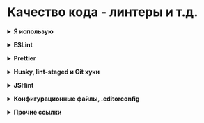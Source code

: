 # Качество кода - линтеры и т.д. #

<details><summary><b>Я использую</b></summary><p>

- Для работы с React JS в PhpStorm использую
    - [ESLint](https://eslint.org) - показывает ошибки, позволяет автоматически исправить некоторые из них
    - [Prettier](https://prettier.io/) - оформляет, форматирует код по образцу (пробелы, запятые и т.д.)
    - [Husky](https://github.com/typicode/husky) и [lint-staged](https://github.com/okonet/lint-staged) - позволяет запускать эти проверки перед отправкой коммита. Использует возможности [Git hooks](https://git-scm.com/book/ru/v2/%D0%9D%D0%B0%D1%81%D1%82%D1%80%D0%BE%D0%B9%D0%BA%D0%B0-Git-%D0%A5%D1%83%D0%BA%D0%B8-%D0%B2-Git).
- Отказался
    - [JSHint](https://jshint.com/) - не разобрался как отключить некоторые ошибки. Например, не умеет воспринимать стрелочные функции в классовых компонентах React JS, даже в режиме ES6. Пишет "Class properties must be methods". Возможно сейчас ситуация улучшилась, но пока не актуально
    - [TSLint](https://palantir.github.io/tslint/) — поддержка прекращена в 2019. Переходите на ESLint

<br></p></details>


<details><summary><b>ESLint</b></summary><p>

- Линтер — это помощник по части «здоровья» кода. Вы определяете список правил и в дальнейшем, при настроенном плагине в вашем редакторе, он как Microsoft Word «проферка орфографии» проверяет все, что вы написали. Например, определили переменную, но нигде не используете? Сработает правило: no-unused-vars (долой неиспользуемые переменные) и переменная будет подчеркнута.
- Когда вы видите «подчеркивание», и после наведения видите в скобочках название правила — не нужно бежать гуглить. Нужно идти на сайт [eslint.org](https://eslint.org/docs/rules/) и там в «поиск» вставлять текст ошибки, будет быстрее.
- Суть линтинга с помощью ESLint заключается в парсерах, которые трансформируют код в AST (Abstract Syntax Tree) для дальнейшей программной обработки, и плагинах, которые содержат правила.
- Чтобы достичь большей консистентности кодовой базы, можно выбрать и добавить в конфиг ESLint правила одного из популярных стайл гайдов:
   - AirBnB: самый популярный и строгий из этих трёх, обязательные замыкающие запятые и точки с запятыми.
   - Google: похож на AirBnB в плане форматирования, но менее строгий, обязательные комментарии JSDoc.
   - StandartJS: запрещает использовать замыкающие запятые и точки с запятыми.
- Выбирайте реализацию стайл гайда на TypeScript, потому что правила для JavaScript могут неправильно отрабатывать на TypeScript.
- Поиск ошибок производится следующим образом:
  - автоматически в процессе написания кода (нужно настроить инспектор синтаксиса в PhpStorm)- ошибки подсвечиваются, выдаётся всплывающее сообщение с комментарием
  - при совершении опр. действий, например при сохранении файла (нужно настроить плагин линтера в PhpStorm)
  - при запуске в консоли команды, например `lint` (нужно настроить скрипты в файле `package.json`) - в консоли будет выведена подробная информация - в каком файле на какой строке какая ошибка. Можно не писать команду в консоли, а вызывать из выпадающего меню `Run` в PhpStorm
  - если настроить скрипт в файле `package.json` - можно также вызывать команду исправления ошибок (через консоль или из выпадающего меню `Run`). Исправляет не все, но многие. 
<br>
<br>

**Установка / Настройка**
- поддержка JSHint включена в PhpStrom по-умолчанию, никаких доп. плагинов к самому PhpStrom ставить не надо
- устанавливаю ESLint локально в проекте 
  - кажется, нужно только если не использую `Create React APP`
  - `yarn add eslint eslint-plugin-react eslint-plugin-jsx-a11y --dev`
- рекомендуют поставить эти плагины
  - `yarn add eslint-plugin-prettier eslint-config-prettier babel-eslint --dev`
- закидываю в корень свой конфигурационный файл `.eslintrc.json`
- если я использую дополнительные плагины, например `React` и `JSX A11y` - их надо включить в секции `extends`
    - пример
      ```
      "extends": [
        "eslint:recommended",
        "plugin:react/recommended",
        "plugin:jsx-a11y/recommended"
      ],
- в настройках PhpStorm
  - включаю режим `React JSX` - `Settings\Languages & Frameworks\JavaScript`
    - Если варианта `React JSX` нет - можно выбрать `ECMAScript 6+`
  - включаю `ESLint` в настройках PhpStorm
      - `Settings\Languages & Frameworks\JavaScript\Code Quality Tool`
  - настраиваю `Settings\Languages & Frameworks\JavaScript\Code Quality Tool\ES Lint`
    - включаю `manual ES Lint configuration`
    - указываю путь к папке `ESLint package`
      - например `D:\Work\_Localsites\legmo_hotquotes\node_modules\eslint`
      - т.е. указываю путь не к глобальному модулю, а к модулю из Create React App, внутри проекта
    - указываю папку `Working directories`
      - например `D:\Work\_Localsites\legmo_hotquotes\src`
    - указываю путь к файлу конфигурации `Configuration file`
      - например D:\Work\_Localsites\legmo_hotquotes\.eslintrc.json
      - Его пришлось убрать и перевести в режим `Automatic search`. Плюс убрать все конфиг файлы ESLint из папок верхних уровней (`D:\Work\_Localsites`, `D:\Work\` и т.д.). После этого PhpStorm "увидел" конфиг файл в проекте
  - чтобы получать предупреждения об ошибках в синтаксисе JSX - открыть раздел настроек `Editor | Inspections`
    - включаю инспектор синтаксиса `React JSX` в `JavaScript and TypeScript | General node`.
- в файле `package.json` (корень проекта) дописываю команды в секцию "scripts"
  - например:
  ```
  "scripts": {
    <что там было>
    "lint": "eslint --debug src/",
    "lint-fix": "eslint --debug src/ --fix"
  },
  ```
- Настраиваю файл `.eslintignore` - чтобы исключить из проверки директории/файлы указываем их в виде списка
  - За основу можно взять .gitignore
  <br>
  <br>

**Плагины**
- Eslint-plugin-react
  - [GitHub](https://github.com/jsx-eslint/eslint-plugin-react)
  - Обратите внимание, что поддержка синтаксиса JSX — это не то же самое, что поддержка React.
  - React применяет к синтаксису JSX особую семантику, которую ESLint не распознает.
  - Мы рекомендуем использовать `eslint-plugin-react`, если вы используете React и хотите использовать семантику React.
- Eslint-plugin-jsx-a11y
  - [GitHub](https://github.com/jsx-eslint/eslint-plugin-jsx-a11y)
  - предоставляет правила, касающиеся доступности JSX-элементов для людей с ограниченными возможностями.
- Eslint-plugin-prettier
  - [GitHub](https://github.com/prettier/eslint-plugin-prettier)
  - помогает совместной работе ESLint и Prettier. Выглядит это следующим образом: когда Prettier форматирует код, он делает это с учётом правил ESLint.
<br>
<br>

**Автоматическая правка некоторых ошибок ESLint**
- Настрой PhpStorm - ёSettings\Languages & Frameworks\JavaScript\Code Quality Tool\ES Lint` - внизу галочка `Run eslint --fix on save`
- [Официальная документация (eng)](https://eslint.org/docs/user-guide/command-line-interface#fixing-problems)
<br>
<br>

**Файл конфигурации**
- Имеет следующую структуру:
    ```
    module.exports = { 
       env:{}, 
       extends: {}, 
       plugin: {}, 
       parser: {}, 
       parserOptions: {}, 
       rules: {},
    };
- **env** — позволяет задавать список сред, код для которых планируется проверять. В нашем случае тут имеются свойства es6, browser и node, установленные в true. 
  - es6 - включает возможности ES6 за исключением модулей (эта возможность автоматически устанавливает, в блоке parserOptions, параметр ecmaVersion в значение 6). 
  - browser - подключает глобальные переменные браузера, такие, как Windows. 
  - node - добавляет глобальные переменные среды Node.js и области видимости, например — global. 
- **extends** — представляет собой массив строк с конфигурациями, при этом каждая дополнительная конфигурация расширяет предыдущую. Здесь используются правила линтинга airbnb, которые расширены до jest и затем расширены до jest-enzyme.
- **plugins** — тут представлены правила линтинга, которые мы хотим использовать. У нас применяются правила babel, import, jsx-a11y, react, prettier, о которых мы уже говорили.
- **parser** — по умолчанию ESLint использует синтаксический анализатор Espree, но, если мы работаем с Babel, нам надо пользоваться Babel-ESLint.
- **parserOptions** — так как мы изменили стандартный синтаксический анализатор на babel-eslint, нам необходимо задать и свойства в этом блоке. Свойство ecmaVersion, установленное в значение 6, указывает ESLint на то, что проверяться будет ES6-код. Так как код мы пишем в EcmaScript-модулях, свойство sourceType установлено в значение module. И, наконец, так как мы используем React, что означает применение JSX, то в свойство ecmaFeatures записывается объект с ключом jsx, установленным в true.
- **rules** — позволяет настраивать правила ESLint. Все правила, которые мы расширили или добавили с помощью плагинов, можно менять или переопределять, и делается это именно в блоке rules.
<br>
<br>

**Пример файла конфигурации для ESLint (`.eslintrc.json`)**
```
    {
        "env": {
            "es6": true,
            "browser": true,
            "node": true
        },
        "parserOptions": {
            "ecmaVersion": "latest",
            "sourceType": "module",
            "ecmaFeatures": {
                "jsx": true
            }
        },
    "extends": [
        //  https://eslint.org/docs/rules/
        "eslint:recommended",
        "plugin:react/recommended",
        "plugin:jsx-a11y/recommended"
    ],
    "plugins": [
        "react"
    ],
    "rules": {
        //  https://eslint.org/docs/rules/semi
        //  "semi": 0, //Disable semicolon error
        "semi": "error",
        // https://eslint.org/docs/rules/no-multi-spaces
        "no-multi-spaces": [
            "warn",
            {
                "exceptions": {
                    "VariableDeclarator": true
                }
            }
        ],
        //  https://eslint.org/docs/rules/key-spacing
        "key-spacing": [
            "error",
            {
                "align": {
                    //          "beforeColon": true,
                    //          "afterColon": true,
                    "on": "value"
                }
            }
        ],
        "react/jsx-equals-spacing": "warn", // https://github.com/yannickcr/eslint-plugin-react/blob/master/docs/rules/jsx-equals-spacing.md
        "react/prop-types": "warn", // https://github.com/yannickcr/eslint-plugin-react/blob/master/docs/rules/prop-types.md
        "jsx-a11y/label-has-for": "warn", // https://github.com/evcohen/eslint-plugin-jsx-a11y/blob/master/docs/rules/label-has-for.md
        "linebreak-style": "off" // Does not work correctly on Windows.
        }
    }
```
<br>
<br>

**Заметки**
- любое правило можно отключить для куска кода
  - // eslint-disable-line no-unused-vars
  - /* eslint react/jsx-one-expression-per-line: "off" */
  - https://eslint.org/docs/user-guide/configuring.html#configuring-rules
  - https://eslint.org/docs/user-guide/configuring.html#disabling-rules-with-inline-comments
- любое правило можно "отключить" вообще - "semi": "off"
- любому правилу можно перевести в другой статус:
    - сделать предупреждением - "semi": "warn"
    - сделать ошибкой - "semi": "error"
- Не работают правила линтера или форматирование отличается от ожидаемого.
  - Возможно, это следствие наличия в проекте других конфигурационных файлов. Они имеют разный приоритет исполнения. Например, файл .editorconfig имеет высший приоритет, чем .eslintrc., поэтому линтер будет выставлять настройки с его помощью.
<br>
<br>

**Ссылки**
- [ESLint official site](https://eslint.org)
- [ESLint official site - rules list](https://eslint.org/docs/rules/)
- [Hexlet - Руководство Eslint + Prettier](https://ru.hexlet.io/blog/posts/rukovodstvo-eslint-prettier)
- [Хабр - Prettier, ESLint, Husky, Lint-Staged и EditorConfig: инструменты для написания аккуратного кода (2018)](https://habr.com/ru/company/ruvds/blog/428173/)
- [Хабр - Переносим Angular проект на ESLint, с Prettier, Husky и lint-staged (2020)](https://habr.com/ru/post/501830/)
- [Настройка ESLint, Prettier, pre-commit hook (create-react-app, visual studio code)](https://maxpfrontend.ru/vebinary/nastroyka-eslint-prettier-pre-commit-hook-create-react-app-visual-studio-code/)


<br></p></details>


<details><summary><b>Prettier</b></summary><p>

- это помощник по части оформления кода. Можно писать с пробелами перед именем свойства, кавычками, запятыми в последней строке и тд тп — преттир, настроенный на сохранение или на пре-коммит хук «перетрясет» ваши файлы и оформит их в соответствии с настройками, которых у него минимум. Это сделано специально, ибо чем меньше настроек, тем меньше конфигураций.
- Зачем использовать Prettier, если ESLint тоже умеет форматировать код? Ответ — Prettier форматирует код намного лучше: убирает всё форматирование и полностью переписывает код в едином стиле. Это позволяет разработчикам забыть о форматировании кода и не тратить время на обсуждение стиля кода на ревью. ESLint не всегда может всё исправить, часто он просто показывает "здесь ошибка", и править её требуется в ручном режиме.
<br>
<br>

**Установка / Настройка**
- Устанавливаю Prettier локально в проект (даже если использую Create React APP)
  - `yarn add --dev --exact prettier`
- Также рекомендуют поставить эти плагины
  - `yarn add eslint-plugin-prettier eslint-config-prettier babel-eslint --dev`
- В настройках `PhpStorm / Plugins` включаю плагин `Prettier`
- В настройках `PhpStorm / Languages & Frameworks / Javascript / Prettier`
  - указываю путь к `Prettier package`, например `D:\Work\_Localsites\legmo_hotquotes\node_modules\prettier`
  - включаю настройку `Run on Reformat code action`
  - включаю настройку `Run on save`
- Копирую в корень проекта файл конфигурации `.prettierrc.json`
- Создаю файл `.prettierignore` чтобы `Prettier CLI` и редакторы знали, какие файлы не следует форматировать.
  - команда создания файла через терминал: `echo {}> .prettierignore`
  - пример файла:
    ```
    # Ignore artifacts:
      build
      coverage
    ```
  - Основывайте свой `.prettierignore` на `.gitignore` и `.eslintignore` (если он у вас есть).
  - Если ваш проект еще не готов к форматированию, скажем, файлов HTML, добавьте в исключения *.html.
- В документации указан еще один способ конфигурации. Помимо конфигурационных файлов можно опубликовать свой конфиг как NPM-пакет, хотя бы даже только на GitHub. После этого вы сможете устанавливать свой собственный пакет во все свои проекты. Таким образом любой человек, который тоже захочет поработать над вашими проектами (контрибьютор на GitHub) будет использовать тот же конфиг-файл.
 <br>
 <br>

**Ссылки**
- [Prettier official site](https://prettier.io/)
- [Prettier official site - format options](https://prettier.io/docs/en/options.html)
- [Prettier official site - installation](https://prettier.io/docs/en/install.html)
- [Prettier official site - configuration](https://prettier.io/docs/en/configuration.html)
- [Начните использовать Prettier правильно](https://techrocks.ru/2021/02/19/prettier-configuration/)
- [Hexlet - Руководство Eslint + Prettier](https://ru.hexlet.io/blog/posts/rukovodstvo-eslint-prettier)
- [Хабр - Prettier, ESLint, Husky, Lint-Staged и EditorConfig: инструменты для написания аккуратного кода (2018)](https://habr.com/ru/company/ruvds/blog/428173/)
- [Хабр - Переносим Angular проект на ESLint, с Prettier, Husky и lint-staged (2020)](https://habr.com/ru/post/501830/)
- [Настройка ESLint, Prettier, pre-commit hook (create-react-app, visual studio code)](https://maxpfrontend.ru/vebinary/nastroyka-eslint-prettier-pre-commit-hook-create-react-app-visual-studio-code/)

<br></p></details>


<details><summary><b>Husky, lint-staged и Git хуки</b></summary><p>

- [Git хуки](https://git-scm.com/book/ru/v2/%D0%9D%D0%B0%D1%81%D1%82%D1%80%D0%BE%D0%B9%D0%BA%D0%B0-Git-%D0%A5%D1%83%D0%BA%D0%B8-%D0%B2-Git) — это скрипты, которые Git вызывает при определённых событиях: commit, push, recieve. С помощью них, мы можем запускать линтинг кода при создании коммита, чтобы в пул реквесты попадало меньше ошибок. 
- Для более удобной работы с Git хуками установим [Husky](https://github.com/typicode/husky)
- Чтобы проверять только тот код, который добавлен в коммит [lint-staged](https://github.com/okonet/lint-staged). Это полезно в больших проектах, где линтинг занимает много времени. Пакет Lint-staged позволяет проверять с помощью линтера индексированные файлы, что помогает предотвратить отправку в репозиторий кода с ошибками.


**Установка / Настройка**
- Важно! В версии husky 6 и выше нужно использовать файлы настроек в .husky (вместо packge.json)
- Устанавливаю Husky и lint-staged локально в проект (даже если использую Create React APP)
    - `npm install husky --save-dev`
    - Включаю Git hooks
      - `npx husky install` 
    - В `packge.json` добавляю секцию
        ```
      "scripts": {
         ...
        "prepare": "husky install"
      }
        ```
    - В `.husky/pre-commit` дописываю внизу файла комманды, которые должны выполняться перед коммитом:
      ```
      #!/usr/bin/env sh
      . "$(dirname -- "$0")/_/husky.sh"
  
      eslint --fix
      prettier -u -w .
      npm run build
      git add
      ```
- получается, перед каждым коммитом будет вызываться ESLint в режиме `--fix`

**Ссылки**
- [Husky official GitHub](https://github.com/typicode/husky)
- [lint-staged official GitHub](https://github.com/okonet/lint-staged)
- [Хуки в Git](https://git-scm.com/book/ru/v2/%D0%9D%D0%B0%D1%81%D1%82%D1%80%D0%BE%D0%B9%D0%BA%D0%B0-Git-%D0%A5%D1%83%D0%BA%D0%B8-%D0%B2-Git)
- [Хабр - Prettier, ESLint, Husky, Lint-Staged и EditorConfig: инструменты для написания аккуратного кода (2018)](https://habr.com/ru/company/ruvds/blog/428173/)
- [Хабр - Переносим Angular проект на ESLint, с Prettier, Husky и lint-staged (2020)](https://habr.com/ru/post/501830/)
- [Настройка ESLint, Prettier, pre-commit hook (create-react-app, visual studio code)](https://maxpfrontend.ru/vebinary/nastroyka-eslint-prettier-pre-commit-hook-create-react-app-visual-studio-code/)

<br></p></details>

<details><summary><b>JSHint</b></summary><p>

**Установка / Настройка**
- поддержка JSHint включена в PhpStrom по-умолчанию, никаких доп. плагинов к самому PhpStrom ставить не надо
- включаю режим `React JSX` в настройках PhpStrom `Settings\Languages & Frameworks\JavaScript`
    - Если варианта `React JSX` нет - можно выбрать `ECMAScript 6+`
- включаю JSHint в настройках PHP Strom `Settings\Languages & Frameworks\JavaScript\Code Quality Tool`
- указываю путь к Custom configuration file в настройках PHP Strom `Settings\Languages & Frameworks\JavaScript\Code Quality Tool`
<br>
<br>

**Пример фала конфигурации для JSHint (файл `.jshintrc`)**
```
{
    "bitwise":    true,
    "curly":      true,
    "eqeqeq":     true,
    "esversion":    9,
    "forin":      true,
    "funcscope":    true,
    "futurehostile":  true,
    "indent":     2,
    "latedef":    true,
    "maxdepth":   5,
    "maxerr":     100,
    "maxparams":    5,
    "noarg":      true,
    "noempty":    true,
    "nonew":      true,
    "quotmark":   "double",
    "strict":     true,
    "undef":      true,
    "unused":     true,
    "browser":    true
}
```

<br></p></details>


<details><summary><b>Конфигурационные файлы, .editorconfig</b></summary><p>

- Разные члены вашей команды могут использовать разные редакторы. Принуждать их использовать какой-то один редактор ни к чему. Однако для того, чтобы все пользовались едиными настройками, касающимися, например, отступов или символов перевода строки, мы и применяем файл .editorconfig. Он помогает поддерживать единый набор правил в неоднородных командах.
- Конфигурационные файлы имеют разный приоритет исполнения. Например, файл .editorconfig имеет высший приоритет, чем .eslintrc., поэтому линтер будет выставлять настройки с его помощью.

**Ссылки**
- [Хабр - Prettier, ESLint, Husky, Lint-Staged и EditorConfig: инструменты для написания аккуратного кода (2018)](https://habr.com/ru/company/ruvds/blog/428173/)

<br></p></details>


<details><summary><b>Прочие ссылки</b></summary><p>
- [Hexlet - Руководство Eslint + Prettier](https://ru.hexlet.io/blog/posts/rukovodstvo-eslint-prettier)
- [Хабр - Prettier, ESLint, Husky, Lint-Staged и EditorConfig: инструменты для написания аккуратного кода (2018)](https://habr.com/ru/company/ruvds/blog/428173/)
- [Хабр - Переносим Angular проект на ESLint, с Prettier, Husky и lint-staged (2020)](https://habr.com/ru/post/501830/)
- [Настройка ESLint, Prettier, pre-commit hook (create-react-app, visual studio code)](https://maxpfrontend.ru/vebinary/nastroyka-eslint-prettier-pre-commit-hook-create-react-app-visual-studio-code/)

<br></p></details>